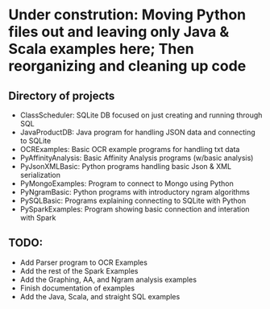 # Under constrution: Moving Python files out and leaving only Java & Scala examples here; Then reorganizing and cleaning up code
## Directory of projects
 - ClassScheduler: SQLite DB focused on just creating and running through SQL
 - JavaProductDB: Java program for handling JSON data and connecting to SQLite
 - OCRExamples: Basic OCR example programs for handling txt data
 - PyAffinityAnalysis: Basic Affinity Analysis programs (w/basic analysis)
 - PyJsonXMLBasic: Python programs handling basic Json & XML serialization
 - PyMongoExamples: Program to connect to Mongo using Python
 - PyNgramBasic: Python programs with introductory ngram algorithms
 - PySQLBasic: Programs explaining connecting to SQLite with Python
 - PySparkExamples: Program showing basic connection and interation with Spark

## TODO:
 - Add Parser program to OCR Examples
 - Add the rest of the Spark Examples
 - Add the Graphing, AA, and Ngram analysis examples
 - Finish documentation of examples
 - Add the Java, Scala, and straight SQL examples
